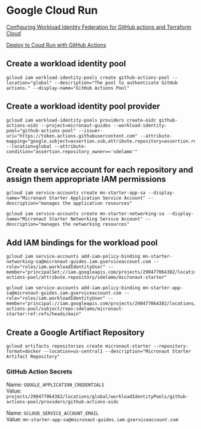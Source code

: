 # Google Cloud Run

[Configuring Workload Identity Federation for GitHub actions and Terraform Cloud](https://cloud.google.com/blog/products/identity-security/secure-your-use-of-third-party-tools-with-identity-federation)

[Deploy to Coud Run with GitHub Actions](https://cloud.google.com/blog/products/devops-sre/deploy-to-cloud-run-with-github-actions/)

## Create a workload identity pool

```
gcloud iam workload-identity-pools create github-actions-pool --location="global" --description="The pool to authenticate GitHub actions." --display-name="GitHub Actions Pool"
```

## Create a workload identity pool provider

```
gcloud iam workload-identity-pools providers create-oidc github-actions-oidc --project=micronaut-guides --workload-identity-pool="github-actions-pool" --issuer-uri="https://token.actions.githubusercontent.com" --attribute-mapping="google.subject=assertion.sub,attribute.repository=assertion.repository,attribute.repository_owner=assertion.repository_owner,attribute.branch=assertion.sub.extract('/heads/{branch}/')" --location=global --attribute-condition="assertion.repository_owner=='sdelamo'"
```

## Create a service account for each repository and assign them appropriate IAM permissions

```
gcloud iam service-accounts create mn-starter-app-sa --display-name="Micronaut Starter Application Service Account" --description="manages the application resources"
```

```
gcloud iam service-accounts create mn-starter-networking-sa --display-name="Micronaut Starter Networking Service Account" --description="manages the networking resources"
```

## Add IAM bindings for the workload pool

```
gcloud iam service-accounts add-iam-policy-binding mn-starter-networking-sa@micronaut-guides.iam.gserviceaccount.com --role="roles/iam.workloadIdentityUser" --member="principalSet://iam.googleapis.com/projects/290477064382/locations/global/workloadIdentityPools/github-actions-pool/attribute.repository/sdelamo/micronaut-starter"
```

```
gcloud iam service-accounts add-iam-policy-binding mn-starter-app-sa@micronaut-guides.iam.gserviceaccount.com --role="roles/iam.workloadIdentityUser" --member="principal://iam.googleapis.com/projects/290477064382/locations/global/workloadIdentityPools/github-actions-pool/subject/repo:sdelamo/micronaut-starter:ref:refs/heads/main"
```

## Create a Google Artifiact Repository
```
gcloud artifacts repositories create micronaut-starter --repository-format=docker --location=us-central1 --description="Micronaut Starter Artifact Repository"
```


### GitHub Action Secrets 

Name: `GOOGLE_APPLICATION_CREDENTIALS`  
Value: `projects/290477064382/locations/global/workloadIdentityPools/github-actions-pool/providers/github-actions-oidc`

Name: `GCLOUD_SERVICE_ACCOUNT_EMAIL`  
Value: `mn-starter-app-sa@micronaut-guides.iam.gserviceaccount.com`
